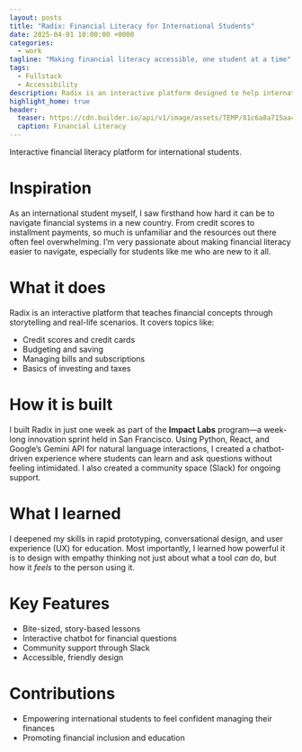 ```yaml
---
layout: posts
title: "Radix: Financial Literacy for International Students"
date: 2025-04-01 10:00:00 +0000
categories: 
  - work
tagline: "Making financial literacy accessible, one student at a time"
tags:
  - Fullstack
  - Accessibility
description: Radix is an interactive platform designed to help international students understand financial basics in a fun and accessible way.
highlight_home: true
header:
  teaser: https://cdn.builder.io/api/v1/image/assets/TEMP/81c6a8a715aa46b31b369501f607f081dc3526db7abe8a0caa38d971dc56775f
  caption: Financial Literacy
---
```


Interactive financial literacy platform for international students.

# Inspiration
As an international student myself, I saw firsthand how hard it can be to navigate financial systems in a new country. From credit scores to installment payments, so much is unfamiliar and the resources out there often feel overwhelming. I’m very passionate about making financial literacy easier to navigate, especially for students like me who are new to it all. 

# What it does
Radix is an interactive platform that teaches financial concepts through storytelling and real-life scenarios. It covers topics like:
- Credit scores and credit cards
- Budgeting and saving
- Managing bills and subscriptions
- Basics of investing and taxes


# How it is built
I built Radix in just one week as part of the **Impact Labs** program—a week-long innovation sprint held in San Francisco. Using Python, React, and Google’s Gemini API for natural language interactions, I created a chatbot-driven experience where students can learn and ask questions without feeling intimidated. I also created a community space (Slack) for ongoing support.


# What I learned
I deepened my skills in rapid prototyping, conversational design, and user experience (UX) for education. Most importantly, I learned how powerful it is to design with empathy thinking not just about what a tool *can* do, but how it *feels* to the person using it.

# Key Features
- Bite-sized, story-based lessons
- Interactive chatbot for financial questions
- Community support through Slack
- Accessible, friendly design

# Contributions
- Empowering international students to feel confident managing their finances
- Promoting financial inclusion and education
